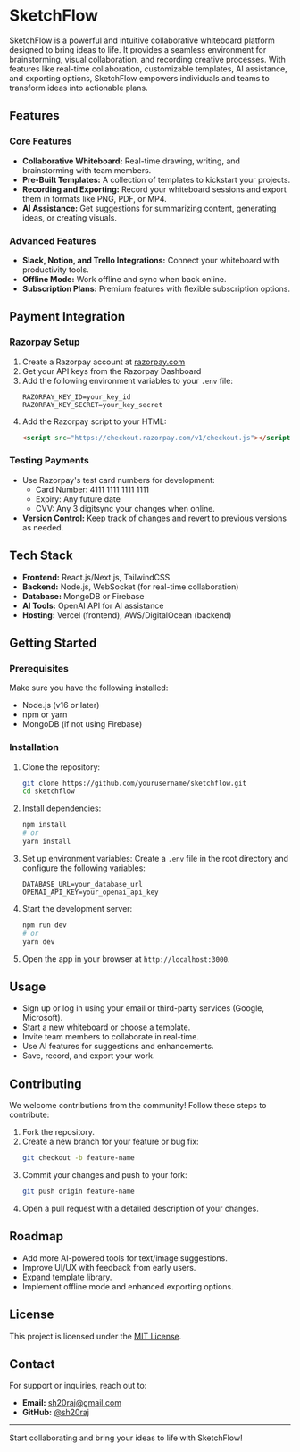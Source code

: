 # SketchFlow

SketchFlow is a powerful and intuitive collaborative whiteboard platform designed to bring ideas to life. It provides a seamless environment for brainstorming, visual collaboration, and recording creative processes. With features like real-time collaboration, customizable templates, AI assistance, and exporting options, SketchFlow empowers individuals and teams to transform ideas into actionable plans.

## Features

### Core Features
- **Collaborative Whiteboard:** Real-time drawing, writing, and brainstorming with team members.
- **Pre-Built Templates:** A collection of templates to kickstart your projects.
- **Recording and Exporting:** Record your whiteboard sessions and export them in formats like PNG, PDF, or MP4.
- **AI Assistance:** Get suggestions for summarizing content, generating ideas, or creating visuals.

### Advanced Features
- **Slack, Notion, and Trello Integrations:** Connect your whiteboard with productivity tools.
- **Offline Mode:** Work offline and sync when back online.
- **Subscription Plans:** Premium features with flexible subscription options.

## Payment Integration

### Razorpay Setup
1. Create a Razorpay account at [razorpay.com](https://razorpay.com)
2. Get your API keys from the Razorpay Dashboard
3. Add the following environment variables to your `.env` file:
   ```env
   RAZORPAY_KEY_ID=your_key_id
   RAZORPAY_KEY_SECRET=your_key_secret
   ```
4. Add the Razorpay script to your HTML:
   ```html
   <script src="https://checkout.razorpay.com/v1/checkout.js"></script>
   ```

### Testing Payments
- Use Razorpay's test card numbers for development:
  - Card Number: 4111 1111 1111 1111
  - Expiry: Any future date
  - CVV: Any 3 digitsync your changes when online.
- **Version Control:** Keep track of changes and revert to previous versions as needed.

## Tech Stack
- **Frontend:** React.js/Next.js, TailwindCSS
- **Backend:** Node.js, WebSocket (for real-time collaboration)
- **Database:** MongoDB or Firebase
- **AI Tools:** OpenAI API for AI assistance
- **Hosting:** Vercel (frontend), AWS/DigitalOcean (backend)

## Getting Started

### Prerequisites
Make sure you have the following installed:
- Node.js (v16 or later)
- npm or yarn
- MongoDB (if not using Firebase)

### Installation
1. Clone the repository:
   ```bash
   git clone https://github.com/yourusername/sketchflow.git
   cd sketchflow
   ```
2. Install dependencies:
   ```bash
   npm install
   # or
   yarn install
   ```
3. Set up environment variables:
   Create a `.env` file in the root directory and configure the following variables:
   ```env
   DATABASE_URL=your_database_url
   OPENAI_API_KEY=your_openai_api_key
   ```
4. Start the development server:
   ```bash
   npm run dev
   # or
   yarn dev
   ```
5. Open the app in your browser at `http://localhost:3000`.

## Usage
- Sign up or log in using your email or third-party services (Google, Microsoft).
- Start a new whiteboard or choose a template.
- Invite team members to collaborate in real-time.
- Use AI features for suggestions and enhancements.
- Save, record, and export your work.

## Contributing
We welcome contributions from the community! Follow these steps to contribute:
1. Fork the repository.
2. Create a new branch for your feature or bug fix:
   ```bash
   git checkout -b feature-name
   ```
3. Commit your changes and push to your fork:
   ```bash
   git push origin feature-name
   ```
4. Open a pull request with a detailed description of your changes.

## Roadmap
- Add more AI-powered tools for text/image suggestions.
- Improve UI/UX with feedback from early users.
- Expand template library.
- Implement offline mode and enhanced exporting options.

## License
This project is licensed under the [MIT License](LICENSE).

## Contact
For support or inquiries, reach out to:
- **Email:** sh20raj@gmail.com
- **GitHub:** [@sh20raj](https://github.com/sh20raj)

---

Start collaborating and bring your ideas to life with SketchFlow!